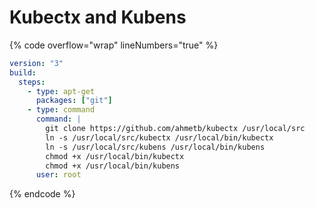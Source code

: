 # Kubectx and Kubens

{% code overflow="wrap" lineNumbers="true" %}
```yaml
version: "3"
build:
  steps:
    - type: apt-get
      packages: ["git"]
    - type: command
      command: |
        git clone https://github.com/ahmetb/kubectx /usr/local/src
        ln -s /usr/local/src/kubectx /usr/local/bin/kubectx
        ln -s /usr/local/src/kubens /usr/local/bin/kubens
        chmod +x /usr/local/bin/kubectx
        chmod +x /usr/local/bin/kubens
      user: root
```
{% endcode %}
